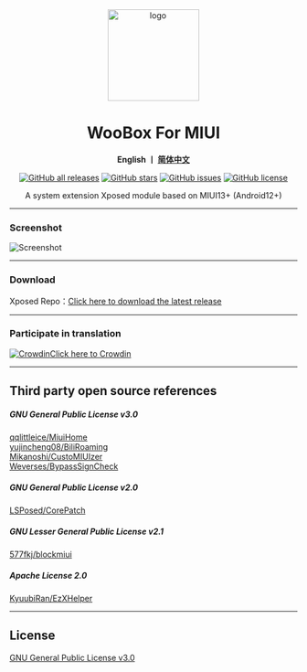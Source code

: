 <div align="center">
   <img width="160" src="https://raw.githubusercontent.com/LittleTurtle2333/SimplicityTools/main/doc/ic_launcher.png" alt="logo">
   <h1>WooBox For MIUI</h1>
   <p>
       <b>English  丨 <a href="https://github.com/LittleTurtle2333/SimplicityTools/blob/main/README.md">简体中文</a></b>
    </p>
   <a href="https://github.com/Xposed-Modules-Repo/com.lt2333.simplicitytools/releases"><img alt="GitHub all releases" src="https://img.shields.io/github/downloads/Xposed-Modules-Repo/com.lt2333.simplicitytools/total?label=Downloads"></a>
   <a href="https://github.com/LittleTurtle2333/SimplicityTools/stargazers"><img alt="GitHub stars" src="https://img.shields.io/github/stars/LittleTurtle2333/SimplicityTools"></a>
   <a href="https://github.com/LittleTurtle2333/SimplicityTools/issues"><img alt="GitHub issues" src="https://img.shields.io/github/issues/LittleTurtle2333/SimplicityTools"></a>
   <a href="https://github.com/LittleTurtle2333/SimplicityTools/blob/main/LICENSE"><img alt="GitHub license" src="https://img.shields.io/github/license/LittleTurtle2333/SimplicityTools"></a>
   <p>A system extension Xposed module based on MIUI13+ (Android12+) </p>
</div>

---

### Screenshot
![Screenshot](https://raw.githubusercontent.com/LittleTurtle2333/SimplicityTools/main/doc/en.jpg)  

---

### Download

Xposed Repo：[Click here to download the latest release](https://github.com/Xposed-Modules-Repo/com.lt2333.simplicitytools/releases)  


---

### Participate in translation
[![Crowdin](https://badges.crowdin.net/simplicitytools/localized.svg)](https://crowdin.com/project/simplicitytools)[Click here to Crowdin](https://crowdin.com/project/simplicitytools)

---

## Third party open source references
##### GNU General Public License v3.0
[qqlittleice/MiuiHome](https://github.com/qqlittleice/MiuiHome)  
[yujincheng08/BiliRoaming](https://github.com/yujincheng08/BiliRoaming)  
[Mikanoshi/CustoMIUIzer](https://code.highspec.ru/Mikanoshi/CustoMIUIzer)  
[Weverses/BypassSignCheck](https://github.com/Weverses/BypassSignCheck)  
##### GNU General Public License v2.0
[LSPosed/CorePatch](https://github.com/LSPosed/CorePatch)  
##### GNU Lesser General Public License v2.1
[577fkj/blockmiui](https://github.com/577fkj/blockmiui)
##### Apache License 2.0
[KyuubiRan/EzXHelper](https://github.com/KyuubiRan/EzXHelper)

---

## License
[GNU General Public License v3.0](https://github.com/LittleTurtle2333/SimplicityTools/blob/main/LICENSE)
